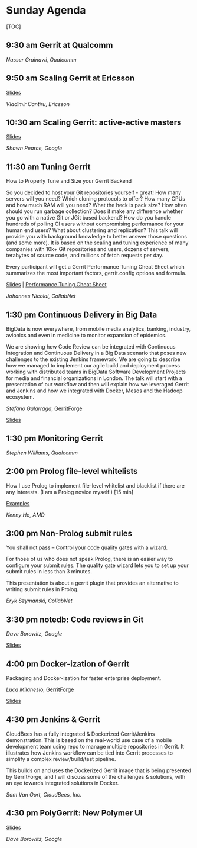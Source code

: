 # Sunday Agenda

[TOC]

## 9:30 am Gerrit at Qualcomm

*Nasser Grainawi, Qualcomm*

## 9:50 am Scaling Gerrit at Ericsson

[Slides](https://storage.googleapis.com/gerrit-talks/summit/2015/Scaling-Gerrit-Ericsson.pdf)

*Vladimir Cantiru, Ericsson*

## 10:30 am Scaling Gerrit: active-active masters

[Slides](https://storage.googleapis.com/gerrit-talks/summit/2015/Multimaster-Gerrit.pdf)

*Shawn Pearce, Google*

## 11:30 am Tuning Gerrit

How to Properly Tune and Size your Gerrit Backend

So you decided to host your Git repositories yourself - great! How
many servers will you need? Which cloning protocols to offer? How
many CPUs and how much RAM will you need? What the heck is pack
size? How often should you run garbage collection?  Does it
make any difference whether you go with a native Git or JGit
based backend? How do you handle hundreds of polling CI users
without compromising performance for your human end users? What
about clustering and replication? This talk will provide you with
background knowledge to better answer those questions (and some
more). It is based on the scaling and tuning experience of many
companies with 10k+ Git repositories and users, dozens of servers,
terabytes of source code, and millions of fetch requests per day.

Every participant will get a Gerrit Performance Tuning Cheat Sheet
which summarizes the most important factors, gerrit.config options
and formula.

[Slides](https://www.dropbox.com/s/5v8k3msk3dmqfpo/GerritPerformanceTuning.pptx?dl=0) |
[Performance Tuning Cheat Sheet](http://bit.ly/1kmpO7V)

*Johannes Nicolai, CollabNet*

## 1:30 pm Continuous Delivery in Big Data

BigData is now everywhere, from mobile media analytics, banking,
industry, avionics and even in medicine to monitor expansion of
epidemics.

We are showing how Code Review can be integrated with Continuous
Integration and Continuous Delivery  in a Big Data scenario that poses
new challenges to the existing Jenkins framework. We are going to
describe how we managed to implement our agile build and deployment
process working with distributed teams in BigData Software Development
Projects for media and financial organizations in London. The talk
will start with a presentation of our workflow and then will explain
how we leveraged Gerrit and Jenkins and how we integrated with Docker,
Mesos and the Hadoop ecosystem.

*Stefano Galarraga*, [GerritForge](http://www.gerritforge.com)

[Slides](http://www.slideshare.net/stefanogalarraga/gerrit-jenkins-continuous-delivery-for-big-data)

## 1:30 pm Monitoring Gerrit

*Stephen Williams, Qualcomm*

## 2:00 pm Prolog file-level whitelists

How I use Prolog to implement file-level whitelist and blacklist if
there are any interests. (I am a Prolog novice myself!)
[15 min]

[Examples](https://gerrit-review.googlesource.com/71310)

*Kenny Ho, AMD*

## 3:00 pm Non-Prolog submit rules

You shall not pass – Control your code quality gates with a wizard.

For those of us who does not speak Prolog, there is an easier way
to configure your submit rules. The quality gate wizard lets you
to set up your submit rules in less than 3 minutes.

This presentation is about a gerrit plugin that provides an
alternative to writing submit rules in Prolog.

*Eryk Szymanski, CollabNet*

## 3:30 pm notedb: Code reviews in Git

*Dave Borowitz, Google*

[Slides](https://storage.googleapis.com/gerrit-talks/summit/2015/NoteDB.pdf)

## 4:00 pm Docker-ization of Gerrit

Packaging and Docker-ization for faster enterprise deployment.

*Luca Milanesio*, [GerritForge](http://www.gerritforge.com)

[Slides](http://www.slideshare.net/lucamilanesio/gerrit-is-getting-native-with-rpm-deb-and-docker)

## 4:30 pm Jenkins & Gerrit

CloudBees has a fully integrated & Dockerized Gerrit/Jenkins
demonstration. This is based on the real-world use case of a mobile
development team using repo to manage multiple repositories in Gerrit.
It illustrates how Jenkins workflow can be tied into Gerrit processes
to simplify a complex review/build/test pipeline.

This builds on and uses the Dockerized Gerrit image that is being
presented by GerritForge, and I will discuss some of the challenges &
solutions, with an eye towards integrated solutions in Docker.

*Sam Van Oort, CloudBees, Inc.*

## 4:30 pm PolyGerrit: New Polymer UI

[Slides](https://storage.googleapis.com/gerrit-talks/summit/2015/PolyGerrit-Preview.pdf)

*Dave Borowitz, Google*
